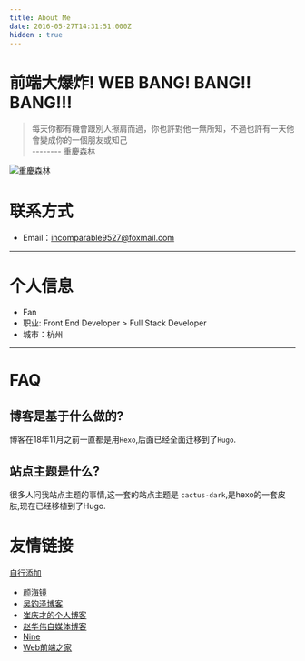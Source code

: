 ```yaml
---
title: About Me
date: 2016-05-27T14:31:51.000Z
hidden : true
---
```

# 前端大爆炸! WEB BANG! BANG!! BANG!!!

>  每天你都有機會跟別人擦肩而過，你也許對他一無所知，不過也許有一天他會變成你的一個朋友或知己 <br>
-------- 重慶森林

![重慶森林](https://static.alili.tech/images/awe.jpg)


# 联系方式

- Email：incomparable9527@foxmail.com

---

# 个人信息

 - Fan
 - 职业: Front End Developer > Full Stack Developer
 - 城市：杭州

---

# FAQ
## 博客是基于什么做的?
博客在18年11月之前一直都是用`Hexo`,后面已经全面迁移到了`Hugo`.

## 站点主题是什么?
很多人问我站点主题的事情,这一套的站点主题是 `cactus-dark`,是hexo的一套皮肤,现在已经移植到了Hugo.


# 友情链接
[自行添加](https://github.com/Fantasy9527/alili.tech/blob/master/source/about/index.md)

 - [颜海镜](https://yanhaijing.com/)
 - [吴钧泽博客](https://www.wujunze.com/)
 - [崔庆才的个人博客](https://cuiqingcai.com/)
 - [赵华伟自媒体博客](http://www.chinacion.cn)
 - [Nine](http://www.hellonine.top)
 - [Web前端之家](http://www.jiangweishan.com)


 
